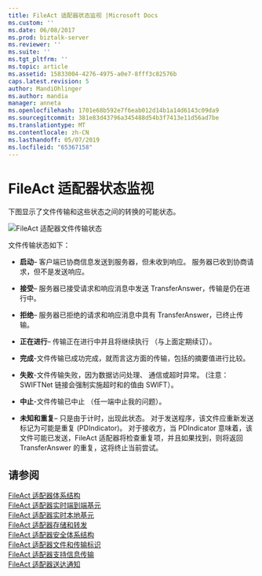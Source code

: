 ```yaml
---
title: FileAct 适配器状态监视 |Microsoft Docs
ms.custom: ''
ms.date: 06/08/2017
ms.prod: biztalk-server
ms.reviewer: ''
ms.suite: ''
ms.tgt_pltfrm: ''
ms.topic: article
ms.assetid: 15833004-4276-4975-a0e7-8fff3c82576b
caps.latest.revision: 5
author: MandiOhlinger
ms.author: mandia
manager: anneta
ms.openlocfilehash: 1701e68b592e7f6eab012d14b1a14d6143c09da9
ms.sourcegitcommit: 381e83d43796a345488d54b3f7413e11d56ad7be
ms.translationtype: MT
ms.contentlocale: zh-CN
ms.lasthandoff: 05/07/2019
ms.locfileid: "65367158"
---
```

# <a name="fileact-adapter-status-monitoring"></a>FileAct 适配器状态监视
下图显示了文件传输和这些状态之间的转换的可能状态。  
  
 ![FileAct 适配器文件传输状态](../../adapters-and-accelerators/fileact-interact/media/2e01feaa-6b68-49a2-a47d-6359be1f4034.gif "2e01feaa-6b68-49a2-a47d-6359be1f4034")  
  
 文件传输状态如下：  
  
-   **启动**– 客户端已协商信息发送到服务器，但未收到响应。 服务器已收到协商请求，但不是发送响应。  
  
-   **接受**– 服务器已接受请求和响应消息中发送 TransferAnswer，传输是仍在进行中。  
  
-   **拒绝**– 服务器已拒绝的请求和响应消息中具有 TransferAnswer，已终止传输。  
  
-   **正在进行**– 传输正在进行中并且将继续执行 （与上面定期续订）。  
  
-   **完成**-文件传输已成功完成，就而言这方面的传输，包括的摘要值进行比较。  
  
-   **失败**-文件传输失败，因为数据访问处理、 通信或超时异常。 (注意：SWIFTNet 链接会强制实施超时和的值由 SWIFT）。  
  
-   **中止**-文件传输已中止 （任一端中止我的问题）。  
  
-   **未知和重复**– 只是由于计时，出现此状态。 对于发送程序，该文件应重新发送标记为可能是重复 (PDIndicator)。 对于接收方，当 PDIndicator 意味着，该文件可能已发送，FileAct 适配器将检查重复项，并且如果找到，则将返回 TransferAnswer 的重复，这将终止当前尝试。  
  
## <a name="see-also"></a>请参阅  
 [FileAct 适配器体系结构](../../adapters-and-accelerators/fileact-interact/fileact-adapter-architecture.md)   
 [FileAct 适配器实时端到端基元](../../adapters-and-accelerators/fileact-interact/fileact-adapter-real-time-end-to-end-primitives.md)   
 [FileAct 适配器实时本地基元](../../adapters-and-accelerators/fileact-interact/fileact-adapter-real-time-local-primitives.md)   
 [FileAct 适配器存储和转发](../../adapters-and-accelerators/fileact-interact/fileact-adapter-store-and-forward.md)   
 [FileAct 适配器安全体系结构](../../adapters-and-accelerators/fileact-interact/fileact-adapter-security-architecture.md)   
 [FileAct 适配器文件和传输标识](../../adapters-and-accelerators/fileact-interact/fileact-adapter-file-and-transfer-identification.md)   
 [FileAct 适配器支持信息传输](../../adapters-and-accelerators/fileact-interact/fileact-adapter-supporting-information-transfer.md)   
 [FileAct 适配器送达通知](../../adapters-and-accelerators/fileact-interact/fileact-adapter-delivery-notification.md)